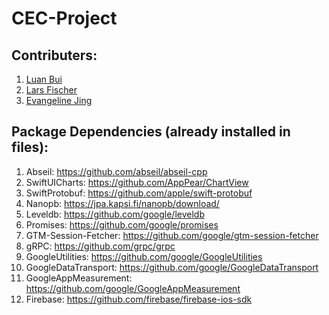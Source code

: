 # CEC-Project
  
## Contributers:
1. [Luan Bui](https://github.com/lbui8311)
2. [Lars Fischer](https://github.com/lafis002)
3. [Evangeline Jing](https://github.com/evangelinejing)

## Package Dependencies (already installed in files):
1. Abseil: https://github.com/abseil/abseil-cpp 
2. SwiftUICharts: https://github.com/AppPear/ChartView 
3. SwiftProtobuf: https://github.com/apple/swift-protobuf 
4. Nanopb: https://jpa.kapsi.fi/nanopb/download/ 
5. Leveldb: https://github.com/google/leveldb 
6. Promises: https://github.com/google/promises 
7. GTM-Session-Fetcher: https://github.com/google/gtm-session-fetcher 
8. gRPC: https://github.com/grpc/grpc 
9. GoogleUtilities: https://github.com/google/GoogleUtilities 
10. GoogleDataTransport: https://github.com/google/GoogleDataTransport 
11. GoogleAppMeasurement: https://github.com/google/GoogleAppMeasurement 
12. Firebase: https://github.com/firebase/firebase-ios-sdk 
